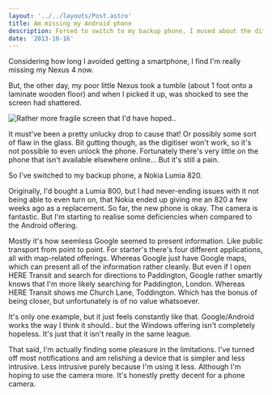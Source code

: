 ```yaml
---
layout: '../../layouts/Post.astro'
title: Am missing my Android phone
description: Forced to switch to my backup phone, I mused about the differences between Android and Windows
date: '2013-10-16'
---
```


Considering how long I avoided getting a smartphone, I find I'm really missing my Nexus 4 now.

But, the other day, my poor little Nexus took a tumble (about 1 foot onto a laminate wooden floor) and when I picked it up, was shocked to see the screen had shattered.

![Rather more fragile screen that I'd have hoped..](/images/broken-screen.jpg)

It must've been a pretty unlucky drop to cause that! Or possibly some sort of flaw in the glass. Bit gutting though, as the digitiser won't work, so it's not possible to even unlock the phone. Fortunately there's very little on the phone that isn't available elsewhere online... But it's still a pain.

So I've switched to my backup phone, a Nokia Lumia 820.

Originally, I'd bought a Lumia 800, but I had never-ending issues with it not being able to even turn on, that Nokia ended up giving me an 820 a few weeks ago as a replacement. So far, the new phone is okay. The camera is fantastic. But I'm starting to realise some deficiencies when compared to the Android offering.

Mostly it's how seemless Google seemed to present information. Like public transport from point to point. For starter's there's four different applications, all with map-related offerings. Whereas Google just have Google maps, which can present all of the information rather cleanly. But even if I open HERE Transit and search for directions to Paddington, Google rather smartly knows that I'm more likely searching for Paddington, London. Whereas HERE Transit shows me Church Lane, Toddington. Which has the bonus of being closer, but unfortunately is of no value whatsoever.

It's only one example, but it just feels constantly like that. Google/Android works the way I think it should.. but the Windows offering isn't completely hopeless. It's just that it isn't really in the same league.

That said, I'm actually finding some pleasure in the limitations. I've turned off most notifications and am relishing a device that is simpler and less intrusive. Less intrusive purely because I'm using it less. Although I'm hoping to use the camera more. It's honestly pretty decent for a phone camera.
